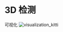 # 3D 检测
可视化
![visualization_kitti](https://user-images.githubusercontent.com/116140400/228863412-912cd92e-d491-4808-b48e-52bc188b8e4a.png)
